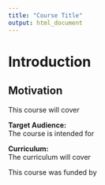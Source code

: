 ```yaml
---
title: "Course Title"
output: html_document
---
```





# Introduction

## Motivation
This course will cover

**Target Audience:**  
The course is intended for

**Curriculum:**  
The curriculum will cover

This course was funded by


